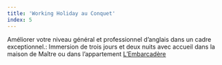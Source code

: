 ```yaml
---
title: 'Working Holiday au Conquet'
index: 5
---
```


Améliorer votre niveau général et professionnel d’anglais dans un cadre exceptionnel.:
Immersion de trois jours et deux nuits avec accueil dans la maison de Maître ou dans
l’appartement [L’Embarcadère](https://www.airbnb.co.uk/rooms/48129938?check_in=2021-12-17&check_out=2021-12-19&guests=1&adults=1&s=67&unique_share_id=0027de02-99c3-497f-b396-21c89af39757)